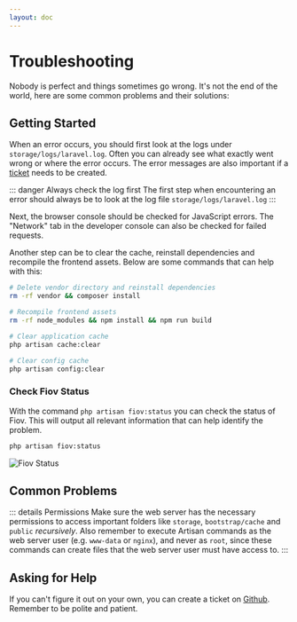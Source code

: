 ```yaml
---
layout: doc
---
```


# Troubleshooting

Nobody is perfect and things sometimes go wrong. It's not the end of the world, here are some common problems and their solutions:

## Getting Started

When an error occurs, you should first look at the logs under `storage/logs/laravel.log`. Often you can already see what exactly went wrong or where the error occurs.
The error messages are also important if a [ticket](https://github.com/pascalkleindienst/fiov/issues) needs to be created.

::: danger Always check the log first
The first step when encountering an error should always be to look at the log file `storage/logs/laravel.log`
:::

Next, the browser console should be checked for JavaScript errors. The "Network" tab in the developer console can also be checked for failed requests.

Another step can be to clear the cache, reinstall dependencies and recompile the frontend assets.
Below are some commands that can help with this:

```bash
# Delete vendor directory and reinstall dependencies
rm -rf vendor && composer install

# Recompile frontend assets
rm -rf node_modules && npm install && npm run build

# Clear application cache
php artisan cache:clear

# Clear config cache
php artisan config:clear
```

### Check Fiov Status

With the command `php artisan fiov:status` you can check the status of Fiov. This will output all relevant information that can help identify the problem.

```bash
php artisan fiov:status
```

![Fiov Status](../../assets/images/fiov-status.png)


## Common Problems

::: details Permissions
Make sure the web server has the necessary permissions to access important folders like `storage`,
`bootstrap/cache` and `public` *recursively*.
Also remember to execute Artisan commands as the web server user (e.g. `www-data` or `nginx`), and never as `root`,
since these commands can create files that the web server user must have access to.
:::


## Asking for Help

If you can't figure it out on your own, you can create a ticket on [Github](https://github.com/pascalkleindienst/fiov/issues). Remember to be polite and patient.
